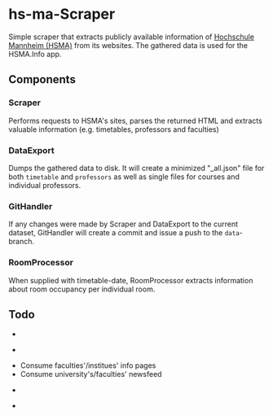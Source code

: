 # hs-ma-Scraper

Simple scraper that extracts publicly available information of [Hochschule Mannheim (HSMA)](https://hs-mannheim.de/) from its websites. The gathered data is used for the HSMA.Info app.

## Components

### Scraper
Performs requests to HSMA's sites, parses the returned HTML and extracts valuable information (e.g. timetables, professors and faculties)

### DataExport
Dumps the gathered data to disk. It will create a minimized "_all.json" file for both `timetable` and `professors` as well as single files for courses and individual professors.

### GitHandler
If any changes were made by Scraper and DataExport to the current dataset, GitHandler will create a commit and issue a push to the `data`-branch.

### RoomProcessor
When supplied with timetable-date, RoomProcessor extracts information about room occupancy per individual room.

## Todo
* ~~~Consume timetable~~~
* ~~~Consume professors~~~
* Consume faculties'/institues' info pages
* Consume university's/faculties' newsfeed
* ~~~Dump occupancy information (using timetable data)~~~
* ~~~Implement pushing to git~~~